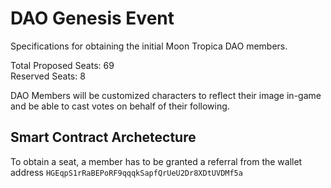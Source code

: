 # DAO Genesis Event
Specifications for obtaining the initial Moon Tropica DAO members.

Total Proposed Seats: 69
<br>
Reserved Seats: 8

DAO Members will be customized characters to reflect their image in-game and be able to cast votes on behalf of their following.

## Smart Contract Archetecture
To obtain a seat, a member has to be granted a referral from the wallet address `HGEqpS1rRaBEPoRF9qqqkSapfQrUeU2Dr8XDtUVDMf5a`
